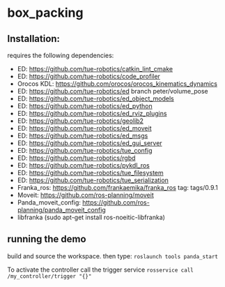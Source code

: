 # box_packing

## Installation:
requires the following dependencies:
- ED: https://github.com/tue-robotics/catkin_lint_cmake
- ED: https://github.com/tue-robotics/code_profiler
- Orocos KDL: https://github.com/orocos/orocos_kinematics_dynamics
- ED: https://github.com/tue-robotics/ed branch peter/volume_pose
- ED: https://github.com/tue-robotics/ed_object_models
- ED: https://github.com/tue-robotics/ed_python
- ED: https://github.com/tue-robotics/ed_rviz_plugins
- ED: https://github.com/tue-robotics/geolib2
- ED: https://github.com/tue-robotics/ed_moveit
- ED: https://github.com/tue-robotics/ed_msgs
- ED: https://github.com/tue-robotics/ed_gui_server
- ED: https://github.com/tue-robotics/tue_config
- ED: https://github.com/tue-robotics/rgbd
- ED: https://github.com/tue-robotics/pykdl_ros
- ED: https://github.com/tue-robotics/tue_filesystem
- ED: https://github.com/tue-robotics/tue_serialization
- Franka_ros: https://github.com/frankaemika/franka_ros tag: tags/0.9.1
- Moveit: https://github.com/ros-planning/moveit
- Panda_moveit_config: https://github.com/ros-planning/panda_moveit_config
- libfranka (sudo apt-get install ros-noeitic-libfranka)


## running the demo
build and source the workspace.
then type:
`roslaunch tools panda_start`

To activate the controller call the trigger service
`rosservice call /my_controller/trigger "{}"`
